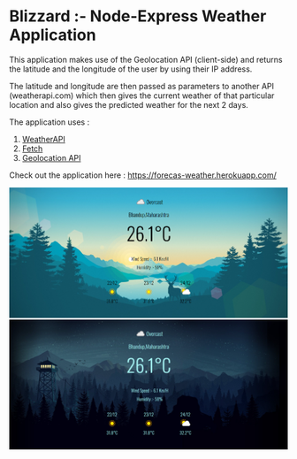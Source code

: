# Blizzard :- Node-Express Weather Application

This application makes use of the Geolocation API (client-side) and returns 
the latitude and the longitude of the user by using their IP address.

The latitude and longitude are then passed as parameters to another API (weatherapi.com) which then 
gives the current weather of that particular location and also gives the predicted weather for 
the next 2 days.

The application uses :

1. [WeatherAPI](https://www.weatherapi.com/)
2. [Fetch](https://developer.mozilla.org/en-US/docs/Web/API/Fetch_API)
3. [Geolocation API](https://developer.mozilla.org/en-US/docs/Web/API/Geolocation_API)


Check out the application here : <https://forecas-weather.herokuapp.com/>


![](/assets/morningscreenshot.png)
![](/assets/nightscreenshot.png)
  
 
